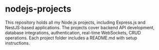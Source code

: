 # nodejs-projects
This repository holds all my Node.js projects, including Express.js and NestJS-based applications. The projects cover backend API development, database integrations, authentication, real-time WebSockets, CRUD operations. Each project folder includes a README.md with setup instructions.
